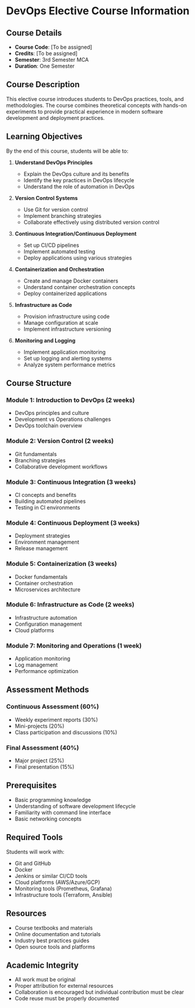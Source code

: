 # DevOps Elective Course Information

## Course Details
- **Course Code**: [To be assigned]
- **Credits**: [To be assigned]
- **Semester**: 3rd Semester MCA
- **Duration**: One Semester

## Course Description
This elective course introduces students to DevOps practices, tools, and methodologies. The course combines theoretical concepts with hands-on experiments to provide practical experience in modern software development and deployment practices.

## Learning Objectives
By the end of this course, students will be able to:

1. **Understand DevOps Principles**
   - Explain the DevOps culture and its benefits
   - Identify the key practices in DevOps lifecycle
   - Understand the role of automation in DevOps

2. **Version Control Systems**
   - Use Git for version control
   - Implement branching strategies
   - Collaborate effectively using distributed version control

3. **Continuous Integration/Continuous Deployment**
   - Set up CI/CD pipelines
   - Implement automated testing
   - Deploy applications using various strategies

4. **Containerization and Orchestration**
   - Create and manage Docker containers
   - Understand container orchestration concepts
   - Deploy containerized applications

5. **Infrastructure as Code**
   - Provision infrastructure using code
   - Manage configuration at scale
   - Implement infrastructure versioning

6. **Monitoring and Logging**
   - Implement application monitoring
   - Set up logging and alerting systems
   - Analyze system performance metrics

## Course Structure

### Module 1: Introduction to DevOps (2 weeks)
- DevOps principles and culture
- Development vs Operations challenges
- DevOps toolchain overview

### Module 2: Version Control (2 weeks)
- Git fundamentals
- Branching strategies
- Collaborative development workflows

### Module 3: Continuous Integration (3 weeks)
- CI concepts and benefits
- Building automated pipelines
- Testing in CI environments

### Module 4: Continuous Deployment (3 weeks)
- Deployment strategies
- Environment management
- Release management

### Module 5: Containerization (3 weeks)
- Docker fundamentals
- Container orchestration
- Microservices architecture

### Module 6: Infrastructure as Code (2 weeks)
- Infrastructure automation
- Configuration management
- Cloud platforms

### Module 7: Monitoring and Operations (1 week)
- Application monitoring
- Log management
- Performance optimization

## Assessment Methods

### Continuous Assessment (60%)
- Weekly experiment reports (30%)
- Mini-projects (20%)
- Class participation and discussions (10%)

### Final Assessment (40%)
- Major project (25%)
- Final presentation (15%)

## Prerequisites
- Basic programming knowledge
- Understanding of software development lifecycle
- Familiarity with command line interface
- Basic networking concepts

## Required Tools
Students will work with:
- Git and GitHub
- Docker
- Jenkins or similar CI/CD tools
- Cloud platforms (AWS/Azure/GCP)
- Monitoring tools (Prometheus, Grafana)
- Infrastructure tools (Terraform, Ansible)

## Resources
- Course textbooks and materials
- Online documentation and tutorials
- Industry best practices guides
- Open source tools and platforms

## Academic Integrity
- All work must be original
- Proper attribution for external resources
- Collaboration is encouraged but individual contribution must be clear
- Code reuse must be properly documented